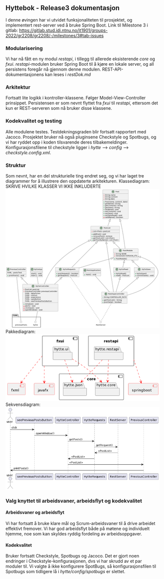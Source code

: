 ## Hyttebok - Release3 dokumentasjon

I denne øvingen har vi utvidet funksjonaliteten til prosjektet, og implementert rest-server ved å bruke Spring Boot.
Link til Milestone 3 i gitlab:
https://gitlab.stud.idi.ntnu.no/it1901/groups-2022/gr2208/gr2208/-/milestones/3#tab-issues

### Modularisering

Vi har nå fått en ny modul _restapi_, i tillegg til allerede eksisterende _core_ og _fxui_.
_restapi_-modulen bruker Spring Boot til å kjøre en lokale server, og all persistens foregår nå gjennom denne modulen. REST-API-dokumentasjonens kan leses i _restDok.md_ 

### Arkitektur

Fortsatt lite logikk i kontroller-klassene. Følger Model-View-Controller prinsippet. 
Persistensen er som nevnt flyttet fra _fxui_ til _restapi_, ettersom det kun er REST-serveren som nå bruker disse klassene.

### Kodekvalitet og testing

Alle modulene testes.
Testdekningsgraden blir fortsatt rapportert med Jacoco.
Prosjektet bruker nå også pluginsene Checkstyle og Spotbugs, og vi har ryddet opp i koden tilsvarende deres tilbakemeldinger. Konfigurasjonsfilene til checkstyle ligger i _hytte_ --> _config_ --> _checkstyle.config.xml_.

### Struktur

Som nevnt, har en del strukturielle ting endret seg, og vi har laget tre diagrammer for å illustrere den oppdaterte arkitekturen.
Klassediagram:
SKRIVE HVILKE KLASSER VI IKKE INKLUDERTE
![Example](/docs/release3/DiagramClassR3.png)
Pakkediagram:
![Example](/docs/release3/DiagramPackage.png)
Sekvensdiagram:
![Example](/docs/release3/DiagramSequence.png)

### Valg knyttet til arbeidsvaner, arbeidsflyt og kodekvalitet

#### Arbeidsvaner og arbeidsflyt

Vi har fortsatt å bruke klare mål og Scrum-arbeidsvaner til å drive arbeidet effektivt fremover. Vi har god arbeidsflyt både på møtene og individuelt hjemme, noe som kan skyldes ryddig fordeling av arbeidsoppgaver.

#### Kodekvalitet

Bruker fortsatt Checkstyle, Spotbugs og Jacoco. 
Det er gjort noen endringer i Checkstyle-konfigurasjonen, dvs vi har skrudd av et par moduler til.
Vi valgte å ikke konfigurere SpotBugs, så konfigurasjonsfilen til Spotbugs som tidligere lå i _hytte/config/spotbugs_ er slettet.
